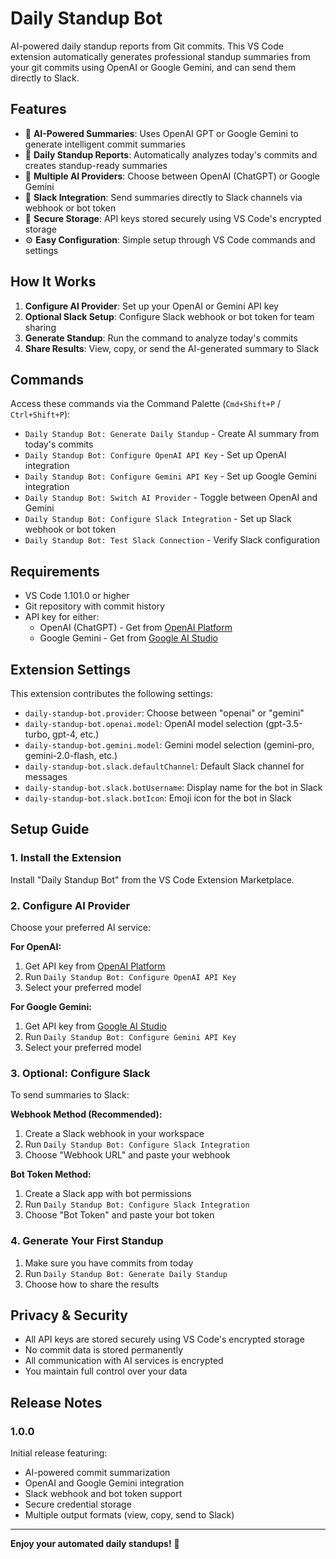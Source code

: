 # Daily Standup Bot

AI-powered daily standup reports from Git commits. This VS Code extension automatically generates professional standup summaries from your git commits using OpenAI or Google Gemini, and can send them directly to Slack.

## Features

- 🤖 **AI-Powered Summaries**: Uses OpenAI GPT or Google Gemini to generate intelligent commit summaries
- 📅 **Daily Standup Reports**: Automatically analyzes today's commits and creates standup-ready summaries
- 🔄 **Multiple AI Providers**: Choose between OpenAI (ChatGPT) or Google Gemini
- 📱 **Slack Integration**: Send summaries directly to Slack channels via webhook or bot token
- 🔐 **Secure Storage**: API keys stored securely using VS Code's encrypted storage
- ⚙️ **Easy Configuration**: Simple setup through VS Code commands and settings

## How It Works

1. **Configure AI Provider**: Set up your OpenAI or Gemini API key
2. **Optional Slack Setup**: Configure Slack webhook or bot token for team sharing
3. **Generate Standup**: Run the command to analyze today's commits
4. **Share Results**: View, copy, or send the AI-generated summary to Slack

## Commands

Access these commands via the Command Palette (`Cmd+Shift+P` / `Ctrl+Shift+P`):

- `Daily Standup Bot: Generate Daily Standup` - Create AI summary from today's commits
- `Daily Standup Bot: Configure OpenAI API Key` - Set up OpenAI integration
- `Daily Standup Bot: Configure Gemini API Key` - Set up Google Gemini integration
- `Daily Standup Bot: Switch AI Provider` - Toggle between OpenAI and Gemini
- `Daily Standup Bot: Configure Slack Integration` - Set up Slack webhook or bot token
- `Daily Standup Bot: Test Slack Connection` - Verify Slack configuration

## Requirements

- VS Code 1.101.0 or higher
- Git repository with commit history
- API key for either:
  - OpenAI (ChatGPT) - Get from [OpenAI Platform](https://platform.openai.com/api-keys)
  - Google Gemini - Get from [Google AI Studio](https://makersuite.google.com/app/apikey)

## Extension Settings

This extension contributes the following settings:

- `daily-standup-bot.provider`: Choose between "openai" or "gemini"
- `daily-standup-bot.openai.model`: OpenAI model selection (gpt-3.5-turbo, gpt-4, etc.)
- `daily-standup-bot.gemini.model`: Gemini model selection (gemini-pro, gemini-2.0-flash, etc.)
- `daily-standup-bot.slack.defaultChannel`: Default Slack channel for messages
- `daily-standup-bot.slack.botUsername`: Display name for the bot in Slack
- `daily-standup-bot.slack.botIcon`: Emoji icon for the bot in Slack

## Setup Guide

### 1. Install the Extension

Install "Daily Standup Bot" from the VS Code Extension Marketplace.

### 2. Configure AI Provider

Choose your preferred AI service:

**For OpenAI:**

1. Get API key from [OpenAI Platform](https://platform.openai.com/api-keys)
2. Run `Daily Standup Bot: Configure OpenAI API Key`
3. Select your preferred model

**For Google Gemini:**

1. Get API key from [Google AI Studio](https://makersuite.google.com/app/apikey)
2. Run `Daily Standup Bot: Configure Gemini API Key`
3. Select your preferred model

### 3. Optional: Configure Slack

To send summaries to Slack:

**Webhook Method (Recommended):**

1. Create a Slack webhook in your workspace
2. Run `Daily Standup Bot: Configure Slack Integration`
3. Choose "Webhook URL" and paste your webhook

**Bot Token Method:**

1. Create a Slack app with bot permissions
2. Run `Daily Standup Bot: Configure Slack Integration`
3. Choose "Bot Token" and paste your bot token

### 4. Generate Your First Standup

1. Make sure you have commits from today
2. Run `Daily Standup Bot: Generate Daily Standup`
3. Choose how to share the results

## Privacy & Security

- All API keys are stored securely using VS Code's encrypted storage
- No commit data is stored permanently
- All communication with AI services is encrypted
- You maintain full control over your data

## Release Notes

### 1.0.0

Initial release featuring:

- AI-powered commit summarization
- OpenAI and Google Gemini integration
- Slack webhook and bot token support
- Secure credential storage
- Multiple output formats (view, copy, send to Slack)

---

**Enjoy your automated daily standups!** 🚀
